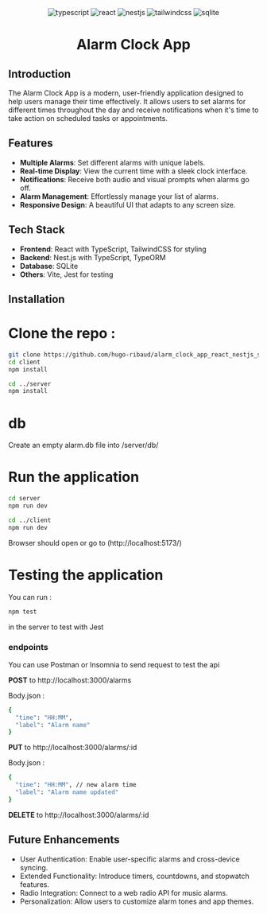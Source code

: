 <div align="center">
  <img src="https://img.shields.io/badge/-TypeScript-black?style=for-the-badge&logoColor=white&logo=typescript&color=3178C6" alt="typescript" />
  <img src="https://img.shields.io/badge/React-20232A?style=for-the-badge&logo=react&logoColor=61DAFB" alt="react"/>
  <img src="https://img.shields.io/badge/-NestJs-ea2845?style=for-the-badge&logo=nestjs&logoColor=white" alt="nestjs"/>
  <img src="https://img.shields.io/badge/Tailwind_CSS-38B2AC?style=for-the-badge&logo=tailwind-css&logoColor=white" alt="tailwindcss"/>
  <img src="https://img.shields.io/badge/SQLite-07405E?style=for-the-badge&logo=sqlite&logoColor=white" alt="sqlite">
</div>

<div align="center">

# Alarm Clock App

</div>

## Introduction

The Alarm Clock App is a modern, user-friendly application designed to help users manage their time effectively. It allows users to set alarms for different times throughout the day and receive notifications when it's time to take action on scheduled tasks or appointments.

## Features

- **Multiple Alarms**: Set different alarms with unique labels.
- **Real-time Display**: View the current time with a sleek clock interface.
- **Notifications**: Receive both audio and visual prompts when alarms go off.
- **Alarm Management**: Effortlessly manage your list of alarms.
- **Responsive Design**: A beautiful UI that adapts to any screen size.

## Tech Stack

- **Frontend**: React with TypeScript, TailwindCSS for styling
- **Backend**: Nest.js with TypeScript, TypeORM
- **Database**: SQLite
- **Others**: Vite, Jest for testing

## Installation

# Clone the repo :

```bash
git clone https://github.com/hugo-ribaud/alarm_clock_app_react_nestjs_sqlite.git
cd client
npm install

cd ../server
npm install
```

# db

Create an empty alarm.db file into /server/db/

# Run the application

```bash
cd server
npm run dev

cd ../client
npm run dev
```

Browser should open or go to (http://localhost:5173/)

# Testing the application

You can run :

```bash
npm test
```

in the server to test with Jest

### endpoints

You can use Postman or Insomnia to send request to test the api

**POST** to http://localhost:3000/alarms

Body.json :

```bash
{
  "time": "HH:MM",
  "label": "Alarm name"
}
```

**PUT** to http://localhost:3000/alarms/:id

Body.json :

```bash
{
  "time": "HH:MM", // new alarm time
  "label": "Alarm name updated"
}
```

**DELETE** to http://localhost:3000/alarms/:id

## Future Enhancements

- User Authentication: Enable user-specific alarms and cross-device syncing.
- Extended Functionality: Introduce timers, countdowns, and stopwatch features.
- Radio Integration: Connect to a web radio API for music alarms.
- Personalization: Allow users to customize alarm tones and app themes.
